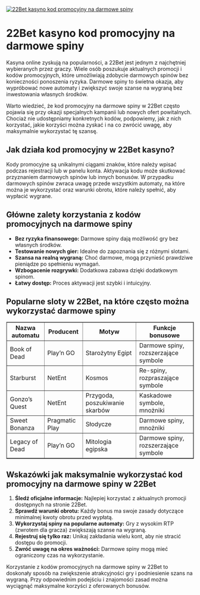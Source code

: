 [![22Bet kasyno kod promocyjny na darmowe spiny](https://123-caf.pages.dev/gitsignup.png)](https://vrmoo.ru/Bt82HjjY)

<h1>22Bet kasyno kod promocyjny na darmowe spiny</h1> <p>Kasyna online zyskują na popularności, a 22Bet jest jednym z najchętniej wybieranych przez graczy. Wiele osób poszukuje aktualnych promocji i kodów promocyjnych, które umożliwiają zdobycie darmowych spinów bez konieczności ponoszenia ryzyka. Darmowe spiny to świetna okazja, aby wypróbować nowe automaty i zwiększyć swoje szanse na wygraną bez inwestowania własnych środków.</p> <p>Warto wiedzieć, że kod promocyjny na darmowe spiny w 22Bet często pojawia się przy okazji specjalnych kampanii lub nowych ofert powitalnych. Chociaż nie udostępniamy konkretnych kodów, podpowiemy, jak z nich korzystać, jakie korzyści można zyskać i na co zwrócić uwagę, aby maksymalnie wykorzystać tę szansę.</p>  <h2>Jak działa kod promocyjny w 22Bet kasyno?</h2> <p>Kody promocyjne są unikalnymi ciągami znaków, które należy wpisać podczas rejestracji lub w panelu konta. Aktywacja kodu może skutkować przyznaniem darmowych spinów lub innych bonusów. W przypadku darmowych spinów zwraca uwagę przede wszystkim automaty, na które można je wykorzystać oraz warunki obrotu, które należy spełnić, aby wypłacić wygrane.</p>  <h2>Główne zalety korzystania z kodów promocyjnych na darmowe spiny</h2> <ul>   <li><strong>Bez ryzyka finansowego:</strong> Darmowe spiny dają możliwość gry bez własnych środków.</li>   <li><strong>Testowanie nowych gier:</strong> Idealne do zapoznania się z różnymi slotami.</li>   <li><strong>Szansa na realną wygraną:</strong> Choć darmowe, mogą przynieść prawdziwe pieniądze po spełnieniu wymagań.</li>   <li><strong>Wzbogacenie rozgrywki:</strong> Dodatkowa zabawa dzięki dodatkowym spinom.</li>   <li><strong>Łatwy dostęp:</strong> Proces aktywacji jest szybki i intuicyjny.</li> </ul>  <h2>Popularne sloty w 22Bet, na które często można wykorzystać darmowe spiny</h2> <table border="1" cellspacing="0" cellpadding="8">   <thead>     <tr>       <th>Nazwa automatu</th>       <th>Producent</th>       <th>Motyw</th>       <th>Funkcje bonusowe</th>     </tr>   </thead>   <tbody>     <tr>       <td>Book of Dead</td>       <td>Play’n GO</td>       <td>Starożytny Egipt</td>       <td>Darmowe spiny, rozszerzające symbole</td>     </tr>     <tr>       <td>Starburst</td>       <td>NetEnt</td>       <td>Kosmos</td>       <td>Re-spiny, rozpraszające symbole</td>     </tr>     <tr>       <td>Gonzo’s Quest</td>       <td>NetEnt</td>       <td>Przygoda, poszukiwanie skarbów</td>       <td>Kaskadowe symbole, mnożniki</td>     </tr>     <tr>       <td>Sweet Bonanza</td>       <td>Pragmatic Play</td>       <td>Słodycze</td>       <td>Darmowe spiny, mnożniki</td>     </tr>     <tr>       <td>Legacy of Dead</td>       <td>Play’n GO</td>       <td>Mitologia egipska</td>       <td>Darmowe spiny, rozszerzające symbole</td>     </tr>   </tbody> </table>  <h2>Wskazówki jak maksymalnie wykorzystać kod promocyjny na darmowe spiny w 22Bet</h2> <ol>   <li><strong>Śledź oficjalne informacje:</strong> Najlepiej korzystać z aktualnych promocji dostępnych na stronie 22Bet.</li>   <li><strong>Sprawdź warunki obrotu:</strong> Każdy bonus ma swoje zasady dotyczące minimalnej kwoty obrotu przed wypłatą.</li>   <li><strong>Wykorzystaj spiny na popularne automaty:</strong> Gry z wysokim RTP (zwrotem dla gracza) zwiększają szanse na wygraną.</li>   <li><strong>Rejestruj się tylko raz:</strong> Unikaj zakładania wielu kont, aby nie stracić dostępu do promocji.</li>   <li><strong>Zwróć uwagę na okres ważności:</strong> Darmowe spiny mogą mieć ograniczony czas na wykorzystanie.</li> </ol>  <p>Korzystanie z kodów promocyjnych na darmowe spiny w 22Bet to doskonały sposób na zwiększenie atrakcyjności gry i podniesienie szans na wygraną. Przy odpowiednim podejściu i znajomości zasad można wyciągnąć maksymalne korzyści z oferowanych bonusów.</p>